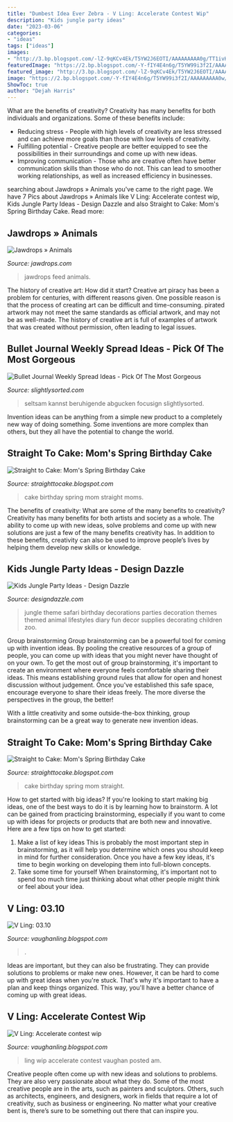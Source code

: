 ```yaml
---
title: "Dumbest Idea Ever Zebra - V Ling: Accelerate Contest Wip"
description: "Kids jungle party ideas"
date: "2023-03-06"
categories:
- "ideas"
tags: ["ideas"]
images:
- "http://3.bp.blogspot.com/-lZ-9qKCv4Ek/T5YW2J6EOTI/AAAAAAAAA0g/TT1ivHhw354/s1600/MomSpringCake2.jpg"
featuredImage: "https://2.bp.blogspot.com/-Y-fIY4E4n6g/T5YW99i3f2I/AAAAAAAAA0w/7eUkyftNT7s/s1600/MomSpringCake4.jpg"
featured_image: "http://3.bp.blogspot.com/-lZ-9qKCv4Ek/T5YW2J6EOTI/AAAAAAAAA0g/TT1ivHhw354/s1600/MomSpringCake2.jpg"
image: "https://2.bp.blogspot.com/-Y-fIY4E4n6g/T5YW99i3f2I/AAAAAAAAA0w/7eUkyftNT7s/s1600/MomSpringCake4.jpg"
ShowToc: true
author: "Dejah Harris"
---
```



What are the benefits of creativity?
Creativity has many benefits for both individuals and organizations. Some of these benefits include: 
- Reducing stress - People with high levels of creativity are less stressed and can achieve more goals than those with low levels of creativity. 
- Fulfilling potential - Creative people are better equipped to see the possibilities in their surroundings and come up with new ideas. 
- Improving communication - Those who are creative often have better communication skills than those who do not. This can lead to smoother working relationships, as well as increased efficiency in businesses.

	

		
searching about Jawdrops » Animals you've came to the right page. We have 7 Pics about Jawdrops » Animals like V Ling: Accelerate contest wip, Kids Jungle Party Ideas - Design Dazzle and also Straight to Cake: Mom&#039;s Spring Birthday Cake. Read more:
		
    
## Jawdrops » Animals

<img loading=lazy src="http://jawdrops.com/wp-content/uploads/2014/10/j32.jpg" onerror="this.onerror=null;this.src='https://tse2.mm.bing.net/th?id=OIP.FoaCbvOJsxsek2wSVNhWmQHaEA&amp;pid=15.1';" alt="Jawdrops » Animals">

_Source: jawdrops.com_

>jawdrops feed animals. 

	

The history of creative art: How did it start?
Creative art piracy has been a problem for centuries, with different reasons given. One possible reason is that the process of creating art can be difficult and time-consuming. pirated artwork may not meet the same standards as official artwork, and may not be as well-made. The history of creative art is full of examples of artwork that was created without permission, often leading to legal issues.

    
## Bullet Journal Weekly Spread Ideas - Pick Of The Most Gorgeous

<img loading=lazy src="https://slightlysorted.com/wp-content/uploads/2018/01/Bullet-journal-weekly-spread-ideas-colourful.png" onerror="this.onerror=null;this.src='https://tse1.mm.bing.net/th?id=OIP.POP1vXn42ZPxfxzBdUKlaQHaHX&amp;pid=15.1';" alt="Bullet Journal Weekly Spread Ideas - Pick Of The Most Gorgeous">

_Source: slightlysorted.com_

>seltsam kannst beruhigende abgucken focusign slightlysorted. 

	

Invention ideas can be anything from a simple new product to a completely new way of doing something. Some inventions are more complex than others, but they all have the potential to change the world.

    
## Straight To Cake: Mom&#039;s Spring Birthday Cake

<img loading=lazy src="https://2.bp.blogspot.com/-Y-fIY4E4n6g/T5YW99i3f2I/AAAAAAAAA0w/7eUkyftNT7s/s1600/MomSpringCake4.jpg" onerror="this.onerror=null;this.src='https://tse1.mm.bing.net/th?id=OIP.f25KfiVppUH5gtwbrOjH7gHaLG&amp;pid=15.1';" alt="Straight to Cake: Mom&#039;s Spring Birthday Cake">

_Source: straighttocake.blogspot.com_

>cake birthday spring mom straight moms. 

	

The benefits of creativity: What are some of the many benefits to creativity?
Creativity has many benefits for both artists and society as a whole. The ability to come up with new ideas, solve problems and come up with new solutions are just a few of the many benefits creativity has. In addition to these benefits, creativity can also be used to improve people’s lives by helping them develop new skills or knowledge.

    
## Kids Jungle Party Ideas - Design Dazzle

<img loading=lazy src="http://3.bp.blogspot.com/_L-deInbQA9c/TDsvj4huBkI/AAAAAAAAIA0/iKJevhFGUYg/s1600/MARCELO2ANOS+(4+OF+280).JPG" onerror="this.onerror=null;this.src='https://tse2.mm.bing.net/th?id=OIP.O6PfXIuiIfTaBDUVVirF8QHaE8&amp;pid=15.1';" alt="Kids Jungle Party Ideas - Design Dazzle">

_Source: designdazzle.com_

>jungle theme safari birthday decorations parties decoration themes themed animal lifestyles diary fun decor supplies decorating children zoo. 

	

Group brainstorming
Group brainstorming can be a powerful tool for coming up with invention ideas. By pooling the creative resources of a group of people, you can come up with ideas that you might never have thought of on your own.
To get the most out of group brainstorming, it's important to create an environment where everyone feels comfortable sharing their ideas. This means establishing ground rules that allow for open and honest discussion without judgement. Once you've established this safe space, encourage everyone to share their ideas freely. The more diverse the perspectives in the group, the better!

With a little creativity and some outside-the-box thinking, group brainstorming can be a great way to generate new invention ideas.

    
## Straight To Cake: Mom&#039;s Spring Birthday Cake

<img loading=lazy src="http://3.bp.blogspot.com/-lZ-9qKCv4Ek/T5YW2J6EOTI/AAAAAAAAA0g/TT1ivHhw354/s1600/MomSpringCake2.jpg" onerror="this.onerror=null;this.src='https://tse3.mm.bing.net/th?id=OIP.HKqwsp5gm5rkBAY_gu7G1AHaGb&amp;pid=15.1';" alt="Straight to Cake: Mom&#039;s Spring Birthday Cake">

_Source: straighttocake.blogspot.com_

>cake birthday spring mom straight. 

	

How to get started with big ideas?
If you're looking to start making big ideas, one of the best ways to do it is by learning how to brainstorm. A lot can be gained from practicing brainstorming, especially if you want to come up with ideas for projects or products that are both new and innovative. Here are a few tips on how to get started: 
1. Make a list of key ideas 
This is probably the most important step in brainstorming, as it will help you determine which ones you should keep in mind for further consideration. Once you have a few key ideas, it's time to begin working on developing them into full-blown concepts. 
2. Take some time for yourself 
When brainstorming, it's important not to spend too much time just thinking about what other people might think or feel about your idea.

    
## V Ling: 03.10

<img loading=lazy src="https://2.bp.blogspot.com/_annTPGBcsB4/S7F5B9R7U8I/AAAAAAAADMI/DBwRcwz_jR4/s1600/S5000940.JPG" onerror="this.onerror=null;this.src='https://tse4.mm.bing.net/th?id=OIP.Uh8ZkfY26JWsaASCYuT75gHaFj&amp;pid=15.1';" alt="V Ling: 03.10">

_Source: vaughanling.blogspot.com_

>. 

	

Ideas are important, but they can also be frustrating. They can provide solutions to problems or make new ones. However, it can be hard to come up with great ideas when you're stuck. That's why it's important to have a plan and keep things organized. This way, you'll have a better chance of coming up with great ideas.

    
## V Ling: Accelerate Contest Wip

<img loading=lazy src="https://2.bp.blogspot.com/_annTPGBcsB4/S8vnpyylrHI/AAAAAAAADVY/nMmFfsUWk04/s400/meadmobile2.jpg" onerror="this.onerror=null;this.src='https://tse4.mm.bing.net/th?id=OIP.7m9gmfwwoOCtOq4jQrSu2gAAAA&amp;pid=15.1';" alt="V Ling: Accelerate contest wip">

_Source: vaughanling.blogspot.com_

>ling wip accelerate contest vaughan posted am. 

	

Creative people often come up with new ideas and solutions to problems. They are also very passionate about what they do. Some of the most creative people are in the arts, such as painters and sculptors. Others, such as architects, engineers, and designers, work in fields that require a lot of creativity, such as business or engineering. No matter what your creative bent is, there’s sure to be something out there that can inspire you.

